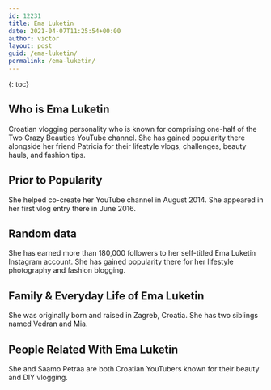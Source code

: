 ```yaml
---
id: 12231
title: Ema Luketin
date: 2021-04-07T11:25:54+00:00
author: victor
layout: post
guid: /ema-luketin/
permalink: /ema-luketin/
---
```



{: toc}


## Who is Ema Luketin



Croatian vlogging personality who is known for comprising one-half of the Two Crazy Beauties YouTube channel. She has gained popularity there alongside her friend Patricia for their lifestyle vlogs, challenges, beauty hauls, and fashion tips. 

                
                
                
## Prior to Popularity



She helped co-create her YouTube channel in August 2014. She appeared in her first vlog entry there in June 2016. 

                
                
                
## Random data



She has earned more than 180,000 followers to her self-titled Ema Luketin Instagram account. She has gained popularity there for her lifestyle photography and fashion blogging. 

                
                
                
## Family & Everyday Life of Ema Luketin



She was originally born and raised in Zagreb, Croatia. She has two siblings named Vedran and Mia.

                
                
                
## People Related With Ema Luketin



She and Saamo Petraa are both Croatian YouTubers known for their beauty and DIY vlogging. 

                
              
            
          
          
          